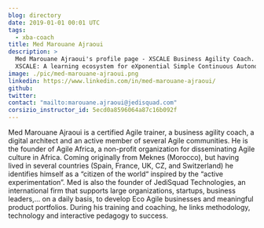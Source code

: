 ```yaml
---
blog: directory
date: 2019-01-01 00:01 UTC
tags:
  - xba-coach
title: Med Marouane Ajraoui
description: >
  Med Marouane Ajraoui's profile page - XSCALE Business Agility Coach.
  XSCALE: A learning ecosystem for eXponential Simple Continuous Autonomous Learning Ecosystems
image: ./pic/med-marouane-ajraoui.png
linkedin: https://www.linkedin.com/in/med-marouane-ajraoui/
github:
twitter:
contact: "mailto:marouane.ajraoui@jedisquad.com"
corsizio_instructor_id: 5ecd0a8596064a87c16b092f
---
```


Med Marouane Ajraoui is a certified Agile trainer, a business agility coach, a digital architect and an active member of several Agile communities. He is the founder of Agile Africa, a non-profit organization for disseminating Agile culture in Africa. Coming originally from Meknes (Morocco), but having lived in several countries (Spain, France, UK, CZ, and Switzerland) he identifies himself as a “citizen of the world“ inspired by the “active experimentation”. Med is also the founder of JediSquad Technologies, an international firm that supports large organizations, startups, business leaders,... on a daily basis, to develop Eco Agile businesses and meaningful product portfolios. During his training and coaching, he links methodology, technology and interactive pedagogy to success.